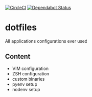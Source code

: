 [![CircleCI](https://circleci.com/gh/kornicameister/dotfiles/tree/master.svg?style=svg)](https://circleci.com/gh/kornicameister/dotfiles/tree/master)
[![Dependabot Status](https://api.dependabot.com/badges/status?host=github&repo=kornicameister/korni-stats-collector)](https://dependabot.com)


# dotfiles
All applications configurations ever used

## Content

- VIM configuration
- ZSH configuration
- custom binaries
- pyenv setup
- nodenv setup
